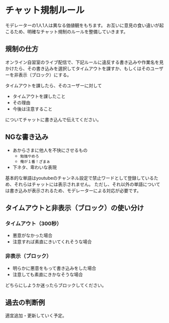 # チャット規制ルール
モデレーターの1人1人は異なる価値観をもちます。
お互いに意見の食い違いが起こるため、明確なチャット規制のルールを整備していきます。

## 規制の仕方
オンライン自習室のライブ配信で、下記ルールに違反する書き込みや作業名を見かけたら、その書き込みを選択してタイムアウトを課すか、もしくはそのユーザーを非表示（ブロック）にする。

タイムアウトを課したら、そのユーザーに対して

- タイムアウトを課したこと
- その理由
- 今後は注意すること

についてチャットに書き込んで伝えてください。


## NGな書き込み
- あからさまに他人を不快にさせるもの
  - `勉強やめろ`
  - `俺が１番！ざまぁ`
- 下ネタ、卑わいな表現

基本的な単語はyoutubeのチャンネル設定で禁止ワードとして登録しているため、それらはチャットには表示されません。
ただし、それ以外の単語については書き込みが表示されるため、モデレーターによる対応が必要です。



## タイムアウトと非表示（ブロック）の使い分け

### タイムアウト（300秒）
- 悪意がなかった場合
- 注意すれば素直にきいてくれそうな場合

### 非表示（ブロック）
- 明らかに悪意をもって書き込みをした場合
- 注意しても素直にきかなそうな場合

どちらにしようか迷ったらブロックしてください。




## 過去の判断例
適宜追加・更新していく予定。
